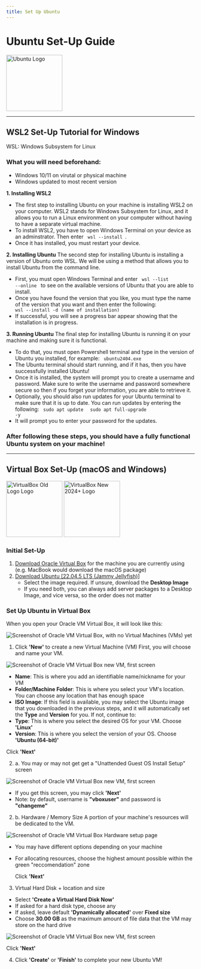 ```yaml
---
title: Set Up Ubuntu
---
```

# Ubuntu Set-Up Guide


<img src="https://yumis56.github.io/is373-project/images/ubuntu-logo.png" alt="Ubuntu Logo" width="150" />

***

## WSL2 Set-Up Tutorial for Windows
WSL: Windows Subsystem for Linux
### What you will need beforehand: 
- Windows 10/11 on virutal or physical machine
- Windows updated to most recent version

**1. Installing WSL2**
- The first step to installing Ubuntu on your machine is installing WSL2 on your computer. WSL2 stands for Windows Subsystem for Linux, and it allows you to run a Linux environment on your computer without having to have a separate virtual machine.
- To install WSL2, you have to open Windows Terminal on your device as an adminstrator. Then enter <code> wsl --install </code>. 
- Once it has installed, you must restart your device.
  
**2. Installing Ubuntu**
The second step for installing Ubuntu is installing a version of Ubuntu onto WSL. We will be using a method that allows you to install Ubuntu from the command line. 
- First, you must open Windows Terminal and enter <code> wsl --list --online </code> to see on the available versions of Ubuntu that you are able to install.
- Once you have found the version that you like, you must type the name of the version that you want and then enter the following: <code> wsl --install -d (name of installation) </code>
- If successful, you will see a progress bar appear showing that the installation is in progress.

**3. Running Ubuntu**
The final step for installing Ubuntu is running it on your machine and making sure it is functional. 
- To do that, you must open Powershell terminal and type in the version of Ubuntu you installed, for example: <code> ubuntu2404.exe </code>
- The Ubuntu terminal should start running, and if it has, then you have successfully installed Ubuntu!
- Once it is installed, the system will prompt you to create a username and password. Make sure to write the username and password somewhere secure so then if you forget your information, you are able to retrieve it.
- Optionally, you should also run updates for your Ubuntu terminal to make sure that it is up to date. You can run updates by entering the following:
<code> sudo apt update </code>
<code> sudo apt full-upgrade -y </code>
- It will prompt you to enter your password for the updates.

### After following these steps, you should have a fully functional Ubuntu system on your machine!
***


## Virtual Box Set-Up (macOS and Windows)
<img src="https://yumis56.github.io/is373-project/images/virtualbox-logo.png" alt="VirtualBox Old Logo Logo" height="150" /> <img src="https://yumis56.github.io/is373-project/images/virtualbox-logo-2024.png" alt="VirtualBox New 2024+ Logo" height="150" />
### Initial Set-Up
1. [Download Oracle Virtual Box](https://www.virtualbox.org/wiki/Downloads) for the machine you are currently using (e.g. MacBook would download the macOS package)
2. [Download Ubuntu [22.04.5 LTS (Jammy Jellyfish)]](https://releases.ubuntu.com/jammy/)
    - Select the image required. If unsure, download the **Desktop Image**
    - If you need both, you can always add server packages to a Desktop Image, and vice versa, so the order does not matter

### Set Up Ubuntu in Virtual Box
When you open your Oracle VM Virtual Box, it will look like this:

![Screenshot of Oracle VM Virtual Box, with no Virtual Machines (VMs) yet](https://yumis56.github.io/is373-project/images/blank-virtual-box.png)


1. Click **'New'** to create a new Virtual Machine (VM)
First, you will choose and name your VM.

![Screenshot of Oracle VM Virtual Box new VM, first screen](https://yumis56.github.io/is373-project/images/vm-setup-1.png)

  - **Name**: This is where you add an identifiable name/nickname for your VM
  - **Folder/Machine Folder**: This is where you select your VM's location. You can choose any location that has enough space
  - **ISO Image**: If this field is available, you may select the Ubuntu image that you downloaded in the previous steps, and it will automatically set the **Type** and **Version** for you. If not, continue to:
  - **Type**: This is where you select the desired OS for your VM. Choose **'Linux'**
  - **Version**: This is where you select the version of your OS. Choose **'Ubuntu (64-bit)'**
      
  Click **'Next'**

2. a. You may or may not get get a "Unattended Guest OS Install Setup" screen
   
![Screenshot of Oracle VM Virtual Box new VM, first screen](https://yumis56.github.io/is373-project/images/vm-setup-2.png)
- If you get this screen, you may click **'Next'**
- Note: by default, username is **"vboxuser"** and password is **"changeme"**

2. b. Hardware / Memory Size
A portion of your machine's resources will be dedicated to the VM.

![Screenshot of Oracle VM Virtual Box Hardware setup page](https://yumis56.github.io/is373-project/images/vm-setup-3.png)
- You may have different options depending on your machine
- For allocating resources, choose the highest amount possible within the green "reccomendation" zone
  
  Click **'Next'**

3. Virtual Hard Disk + location and size
- Select **'Create a Virtual Hard Disk Now'**
- If asked for a hard disk type, choose any
- If asked, leave default **'Dynamically allocated'** over **Fixed size**
- Choose **30.00 GB** as the maximum amount of file data that the VM may store on the hard drive

![Screenshot of Oracle VM Virtual Box new VM, first screen](https://yumis56.github.io/is373-project/images/vm-setup-4.png)

  Click **'Next'**

4. Click **'Create'** or **'Finish'** to complete your new Ubuntu VM!
